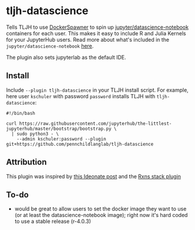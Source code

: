 # tljh-datascience

Tells TLJH to use [DockerSpawner](https://jupyterhub-dockerspawner.readthedocs.io/en/latest/) to spin up [jupyter/datascience-notebook](https://hub.docker.com/r/jupyter/datascience-notebook/tags?page=1&ordering=last_updated) containers for each user. This makes it easy to include R and Julia Kernels for your JupyterHub users. Read more about what's included in the `jupyter/datascience-notebook` [here](https://jupyter-docker-stacks.readthedocs.io/en/latest/using/selecting.html#jupyter-datascience-notebook). 

The plugin also sets jupyterlab as the default IDE. 

## Install

Include `--plugin tljh-datascience` in your TLJH install script. For example, here user `kschuler` with password `password` installs TLJH with `tljh-datascience`:
```
#!/bin/bash

curl https://raw.githubusercontent.com/jupyterhub/the-littlest-jupyterhub/master/bootstrap/bootstrap.py \
  | sudo python3 - \
    --admin kschuler:password --plugin git+https://github.com/pennchildlanglab/tljh-datascience
```

## Attribution

This plugin was inspired by [this Ideonate post](https://ideonate.com/DockerSpawner-in-TLJH/) and the [Rxns stack plugin](https://github.com/sustainable-processes/tljh-rxns)

## To-do

- would be great to allow users to set the docker image they want to use (or at least the datascience-notebook image); right now it's hard coded to use a stable release (r-4.0.3)



